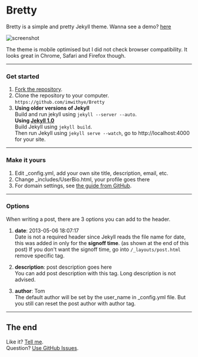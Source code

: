 Bretty
======

Bretty is a simple and pretty Jekyll theme. Wanna see a demo? [here](http://imwithye.github.io)

![screenshot](https://raw.github.com/imwithye/Bretty/master/images/screenshot.jpg)

The theme is mobile optimised but I did not check browser compatibility. It looks great in Chrome, Safari and Firefox though.

---

### Get started

1. [Fork the repository](https://github.com/imwithye/Bretty/fork).
2. Clone the repository to your computer.<br /> `https://github.com/imwithye/Bretty`
3. **Using older versions of Jekyll**<br />
  Build and run jekyll using `jekyll --server --auto`.<br />
  **Using [Jekyll 1.0](http://blog.parkermoore.de/2013/05/06/jekyll-1-dot-0-released/)**<br />
  Build Jekyll using `jekyll build`.<br />
  Then run Jekyll using `jekyll serve --watch`, go to http://localhost:4000 for your site.

---

### Make it yours

1. Edit _config.yml, add your own site title, description, email, etc.
2. Change _includes/UserBio.html, your profile goes there
3. For domain settings, see [the guide from GitHub](https://help.github.com/articles/setting-up-a-custom-domain-with-pages).

---

### Options

When writing a post, there are 3 options you can add to the header.

1. **date**: 2013-05-06 18:07:17<br />
  Date is not a required header since Jekyll reads the file name for date, this was added in only for the **signoff time**. (as shown at the end of this post) If you don't want the signoff time, go into `/_layouts/post.html` remove specific tag.
  
2. **description**: post description goes here<br/>
  You can add post description with this tag. Long description is not advised.
  
3. **author**: Tom<br/>
  The default author will be set by the user_name in _config.yml file. But you still can reset the post author with author tag.
  
---

## The end

Like it? [Tell me](http://twitter.com/imwithye).<br/>
Question? [Use GitHub Issues](https://github.com/imwithye/Bretty/issues).
